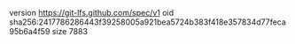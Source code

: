 version https://git-lfs.github.com/spec/v1
oid sha256:2417786286443f39258005a921bea5724b383f418e357834d77feca95b6a4f59
size 7883
